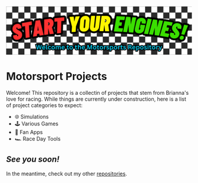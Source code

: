 ![Banner](https://github.com/brixnnnxm/Motorsports/blob/main/Assets/Banners/motorsports-banner.png)
# Motorsport Projects

Welcome! This repository is a collectin of projects that stem from Brianna's love for racing. While things are currently under construction, here is a list of project categories to expect:

- 🌐 Simulations
- 🕹 Various Games
- 🏁 Fan Apps
- 🏎 Race Day Tools



## *See you soon!*
In the meantime, check out my other
[repositories](https://github.com/brixnnnxm?tab=repositories).

